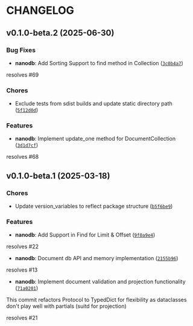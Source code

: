# CHANGELOG


## v0.1.0-beta.2 (2025-06-30)

### Bug Fixes

- **nanodb**: Add Sorting Support to find method in Collection
  ([`3c0b4a7`](https://github.com/flux0-ai/flux0/commit/3c0b4a7d7b11517e265a38e4c4b1d74a23e1c677))

resolves #69

### Chores

- Exclude tests from sdist builds and update static directory path
  ([`5f12d0d`](https://github.com/flux0-ai/flux0/commit/5f12d0dc3c711157ad8a4cf847233d42db08dd59))

### Features

- **nanodb**: Implement update_one method for DocumentCollection
  ([`3d1d7cf`](https://github.com/flux0-ai/flux0/commit/3d1d7cf3202ddbca4119f0e54bbcd66cf4824587))

resolves #68


## v0.1.0-beta.1 (2025-03-18)

### Chores

- Update version_variables to reflect package structure
  ([`b5f6be9`](https://github.com/flux0-ai/flux0/commit/b5f6be9f1c294a2cf20335b392fb8da51d0982d6))

### Features

- **nanodb**: Add Support in Find for Limit & Offset
  ([`9f0a9e4`](https://github.com/flux0-ai/flux0/commit/9f0a9e4fe0f3af4ec24e8ff38bd6449e283b936b))

resolves #22

- **nanodb**: Document db API and memory implementation
  ([`2155b96`](https://github.com/flux0-ai/flux0/commit/2155b96e8ea4a9d0264f4b67859adb1e2ab2b452))

resolves #13

- **nanodb**: Implement document validation and projection functionality
  ([`71a0201`](https://github.com/flux0-ai/flux0/commit/71a02016350fce9d9e7ab09382bc624bdd16c375))

This commit refactors Protocol to TypedDict for flexibility as dataclasses don't play well with
  partials (suitd for projection)

resolves #21
